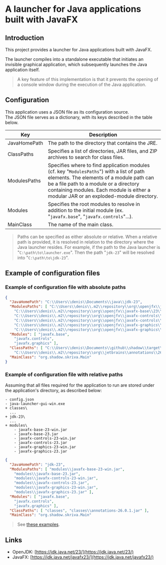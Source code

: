 ﻿# A launcher for Java applications built with JavaFX

## Introduction

This project provides a launcher for Java applications built with JavaFX.

The launcher compiles into a standalone executable that initiates an invisible graphical application, 
which subsequently launches the Java application itself.

> A key feature of this implementation is that it prevents the opening of a console window during 
> the execution of the Java application.

## Configuration

This application uses a JSON file as its configuration source.  
The JSON file serves as a dictionary, with its keys described in the table below.

| **Key**      | **Description**                                                                                                                                                                                                                                                           |
|--------------|---------------------------------------------------------------------------------------------------------------------------------------------------------------------------------------------------------------------------------------------------------------------------|
| JavaHomePath | The path to the directory that contains the JRE.                                                                                                                                                                                                                          |
| ClassPaths   | Specifies a list of directories, JAR files, and ZIP archives to search for class files.                                                                                                                                                                                   |
| ModulesPaths | Specifies where to find application modules (cf. key "`ModulesPaths`") with a list of path elements. The elements of a module path can be a file path to a module or a directory containing modules. Each module is either a modular JAR or an exploded-module directory. |
| Modules      | Specifies the root modules to resolve in addition to the initial module (ex. "`javafx.base`", "`javafx.controls`"...).                                                                                                                                                    |
| MainClass    | The name of the main class.                                                                                                                                                                                                                                               |

> Paths can be specified as either absolute or relative. When a relative path is provided, it is resolved in relation to the directory where the Java launcher resides.
> For example, if the path to the Java launcher is "`C:\path\to\launcher.exe`".
> Then the path "`jdk-23`" will be resolved into "`C:\path\to\jdk-23`".

## Example of configuration files

### Example of configuration file with absolute paths

```json
{
  "JavaHomePath": "C:\\Users\\denis\\Documents\\java\\jdk-23",
  "ModulesPaths": [ "C:\\Users\\denis\\.m2\\repository\\org\\openjfx\\javafx-base\\23\\javafx-base-23-win.jar",
    "C:\\Users\\denis\\.m2\\repository\\org\\openjfx\\javafx-base\\23\\javafx-base-23.jar",
    "C:\\Users\\denis\\.m2\\repository\\org\\openjfx\\javafx-controls\\23\\javafx-controls-23-win.jar",
    "C:\\Users\\denis\\.m2\\repository\\org\\openjfx\\javafx-controls\\23\\javafx-controls-23.jar",
    "C:\\Users\\denis\\.m2\\repository\\org\\openjfx\\javafx-graphics\\23\\javafx-graphics-23-win.jar",
    "C:\\Users\\denis\\.m2\\repository\\org\\openjfx\\javafx-graphics\\23\\javafx-graphics-23.jar" ],
  "Modules": [ "javafx.base",
    "javafx.controls",
    "javafx.graphics" ],
  "ClassPaths": [ "C:\\Users\\denis\\Documents\\github\\shadow\\target\\classes",
    "C:\\Users\\denis\\.m2\\repository\\org\\jetbrains\\annotations\\26.0.1\\annotations-26.0.1.jar" ],
  "MainClass": "org.shadow.skriva.Main"
}
```

### Example of configuration file with relative paths

Assuming that all files required for the application to run are stored under the
application's directory, as described below:

```
- config.json
- java-launcher-gui-win.exe
+ classes\
  ...
+ jdk-23\
  ...
+ modules\
    - javafx-base-23-win.jar
    - javafx-base-23.jar
    - javafx-controls-23-win.jar
    - javafx-controls-23.jar
    - javafx-graphics-23-win.jar
    - javafx-graphics-23.jar
```

```json
{
  "JavaHomePath": "jdk-23",
  "ModulesPaths": [ "modules\\javafx-base-23-win.jar",
    "modules\\javafx-base-23.jar",
    "modules\\javafx-controls-23-win.jar",
    "modules\\javafx-controls-23.jar",
    "modules\\javafx-graphics-23-win.jar",
    "modules\\javafx-graphics-23.jar" ],
  "Modules": [ "javafx.base",
    "javafx.controls",
    "javafx.graphics" ],
  "ClassPaths": [ "classes", "classes\\annotations-26.0.1.jar" ],
  "MainClass": "org.shadow.skriva.Main"
```

> See [these examples](tests).

## Links

* OpenJDK: [https://jdk.java.net/23/](https://jdk.java.net/23/)
* JavaFX: [https://jdk.java.net/javafx23/](https://jdk.java.net/javafx23/)
